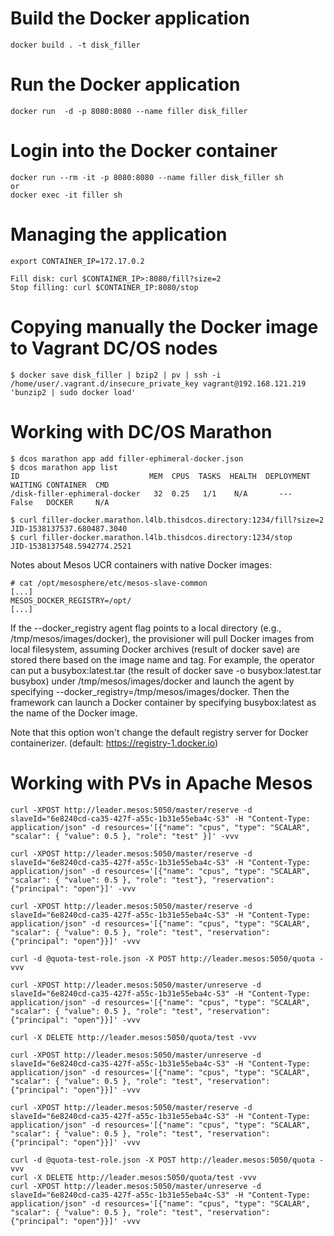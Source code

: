 # Build the Docker application

```
docker build . -t disk_filler
```

# Run the Docker application

```
docker run  -d -p 8080:8080 --name filler disk_filler
```

# Login into the Docker container

```
docker run --rm -it -p 8080:8080 --name filler disk_filler sh
or
docker exec -it filler sh
```

# Managing the application

```
export CONTAINER_IP=172.17.0.2

Fill disk: curl $CONTAINER_IP>:8080/fill?size=2
Stop filling: curl $CONTAINER_IP:8080/stop
```

# Copying manually the Docker image to Vagrant DC/OS nodes

```
$ docker save disk_filler | bzip2 | pv | ssh -i /home/user/.vagrant.d/insecure_private_key vagrant@192.168.121.219 'bunzip2 | sudo docker load'
```

# Working with DC/OS Marathon

```
$ dcos marathon app add filler-ephimeral-docker.json
$ dcos marathon app list
ID                             MEM  CPUS  TASKS  HEALTH  DEPLOYMENT  WAITING CONTAINER  CMD  
/disk-filler-ephimeral-docker   32  0.25   1/1    N/A       ---      False   DOCKER     N/A

$ curl filler-docker.marathon.l4lb.thisdcos.directory:1234/fill?size=2
JID-1538137537.680487.3040
$ curl filler-docker.marathon.l4lb.thisdcos.directory:1234/stop
JID-1538137548.5942774.2521
```

Notes about Mesos UCR containers with native Docker images:

```
# cat /opt/mesosphere/etc/mesos-slave-common
[...]
MESOS_DOCKER_REGISTRY=/opt/
[...]
```

If the --docker_registry agent flag points to a local directory (e.g.,
/tmp/mesos/images/docker), the provisioner will pull Docker images from local
filesystem, assuming Docker archives (result of docker save) are stored there
based on the image name and tag. For example, the operator can put a
busybox:latest.tar (the result of docker save -o busybox:latest.tar busybox)
under /tmp/mesos/images/docker and launch the agent by specifying
--docker_registry=/tmp/mesos/images/docker. Then the framework can launch a
Docker container by specifying busybox:latest as the name of the Docker image.

Note that this option won't change the default registry server for Docker
containerizer. (default: https://registry-1.docker.io)

# Working with PVs in Apache Mesos

```
curl -XPOST http://leader.mesos:5050/master/reserve -d slaveId="6e8240cd-ca35-427f-a55c-1b31e55eba4c-S3" -H "Content-Type: application/json" -d resources='[{"name": "cpus", "type": "SCALAR", "scalar": { "value": 0.5 }, "role": "test" }]' -vvv

curl -XPOST http://leader.mesos:5050/master/reserve -d slaveId="6e8240cd-ca35-427f-a55c-1b31e55eba4c-S3" -H "Content-Type: application/json" -d resources='[{"name": "cpus", "type": "SCALAR", "scalar": { "value": 0.5 }, "role": "test"}, "reservation": {"principal": "open"}]' -vvv

curl -XPOST http://leader.mesos:5050/master/reserve -d slaveId="6e8240cd-ca35-427f-a55c-1b31e55eba4c-S3" -H "Content-Type: application/json" -d resources='[{"name": "cpus", "type": "SCALAR", "scalar": { "value": 0.5 }, "role": "test", "reservation": {"principal": "open"}}]' -vvv

curl -d @quota-test-role.json -X POST http://leader.mesos:5050/quota -vvv

curl -XPOST http://leader.mesos:5050/master/unreserve -d slaveId="6e8240cd-ca35-427f-a55c-1b31e55eba4c-S3" -H "Content-Type: application/json" -d resources='[{"name": "cpus", "type": "SCALAR", "scalar": { "value": 0.5 }, "role": "test", "reservation": {"principal": "open"}}]' -vvv

curl -X DELETE http://leader.mesos:5050/quota/test -vvv

curl -XPOST http://leader.mesos:5050/master/unreserve -d slaveId="6e8240cd-ca35-427f-a55c-1b31e55eba4c-S3" -H "Content-Type: application/json" -d resources='[{"name": "cpus", "type": "SCALAR", "scalar": { "value": 0.5 }, "role": "test", "reservation": {"principal": "open"}}]' -vvv

curl -XPOST http://leader.mesos:5050/master/reserve -d slaveId="6e8240cd-ca35-427f-a55c-1b31e55eba4c-S3" -H "Content-Type: application/json" -d resources='[{"name": "cpus", "type": "SCALAR", "scalar": { "value": 0.5 }, "role": "test", "reservation": {"principal": "open"}}]' -vvv

curl -d @quota-test-role.json -X POST http://leader.mesos:5050/quota -vvv
curl -X DELETE http://leader.mesos:5050/quota/test -vvv
curl -XPOST http://leader.mesos:5050/master/unreserve -d slaveId="6e8240cd-ca35-427f-a55c-1b31e55eba4c-S3" -H "Content-Type: application/json" -d resources='[{"name": "cpus", "type": "SCALAR", "scalar": { "value": 0.5 }, "role": "test", "reservation": {"principal": "open"}}]' -vvv
```

